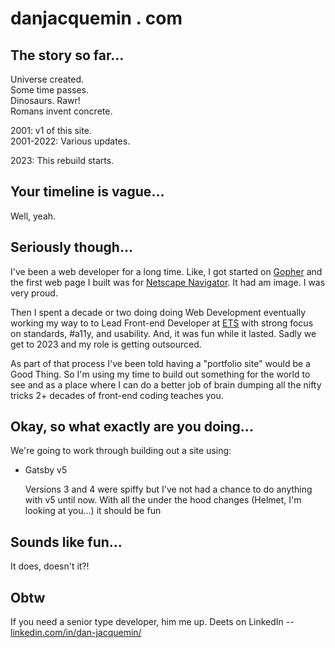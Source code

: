 # danjacquemin . com

## The story so far...

Universe created.  
Some time passes.  
Dinosaurs. Rawr!  
Romans invent concrete.

2001: v1 of this site.  
2001-2022: Various updates.

2023: This rebuild starts.

## Your timeline is vague...

Well, yeah.

## Seriously though...

I've been a web developer for a long time. Like, I got started on [Gopher](<https://en.wikipedia.org/wiki/Gopher_(protocol)>) and the first
web page I built was for [Netscape Navigator](<https://en.wikipedia.org/wiki/Netscape_(web_browser)#Netscape-based_(versions_1.0%E2%80%934.8)_releases>). It had am image. I was very proud.

Then I spent a decade or two doing doing Web Development eventually working my
way to to Lead Front-end Developer at [ETS](https://www.ets.org/) with strong focus on standards, #a11y, and usability. And, it was fun while it lasted. Sadly we get to 2023 and my role is getting outsourced.

As part of that process I've been told having a "portfolio site" would be a Good Thing. So I'm using my time to build out something for the world to see and as a place where I can do a better job of brain dumping all the nifty tricks 2+ decades of front-end coding teaches you.

## Okay, so what exactly are you doing...

We're going to work through building out a site using:

- Gatsby v5

  Versions 3 and 4 were spiffy but I've not had a chance to do anything with v5 until now. With all the under the hood changes (Helmet, I'm looking at you...) it should be fun

## Sounds like fun...

It does, doesn't it?!

## Obtw

If you need a senior type developer, him me up. Deets on LinkedIn -- [linkedin.com/in/dan-jacquemin/](https://www.linkedin.com/in/dan-jacquemin/)

